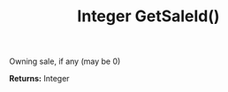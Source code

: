 ﻿---
uid: crmscript_ref_NSAppointmentSyncData_GetSaleId
title: Integer GetSaleId()
intellisense: NSAppointmentSyncData.GetSaleId
keywords: NSAppointmentSyncData, GetSaleId
so.topic: reference
---

Owning sale, if any (may be 0)

**Returns:** Integer


